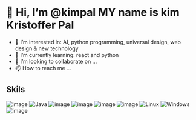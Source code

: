 # 👋 Hi, I’m @kimpal MY name is kim Kristoffer Pal
- 👀 I’m interested in: AI, python programming, universal design, web design & new technology
- 🌱 I’m currently learning: react and python
- 💞️ I’m looking to collaborate on ...
- 📫 How to reach me ...

## Skils
![image](https://img.shields.io/badge/JavaScript-323330?style=for-the-badge&logo=javascript&logoColor=F7DF1E)
![Java](https://img.shields.io/badge/java-%23ED8B00.svg?style=for-the-badge&logo=java&logoColor=white)
![image](https://img.shields.io/badge/Python-FFD43B?style=for-the-badge&logo=python&logoColor=blue)
![image](https://img.shields.io/badge/Numpy-777BB4?style=for-the-badge&logo=numpy&logoColor=white)
![image](https://img.shields.io/badge/Pandas-2C2D72?style=for-the-badge&logo=pandas&logoColor=white)
![image](https://img.shields.io/badge/React-20232A?style=for-the-badge&logo=react&logoColor=61DAFB)
![Linux](https://img.shields.io/badge/Linux-FCC624?style=for-the-badge&logo=linux&logoColor=black)
![Windows](https://img.shields.io/badge/Windows-0078D6?style=for-the-badge&logo=windows&logoColor=white)
![image](https://img.shields.io/badge/HTML5-E34F26?style=for-the-badge&logo=html5&logoColor=white)
<!---
kimpal/kimpal is a ✨ special ✨ repository because its `README.md` (this file) appears on your GitHub profile.
You can click the Preview link to take a look at your changes.
--->
